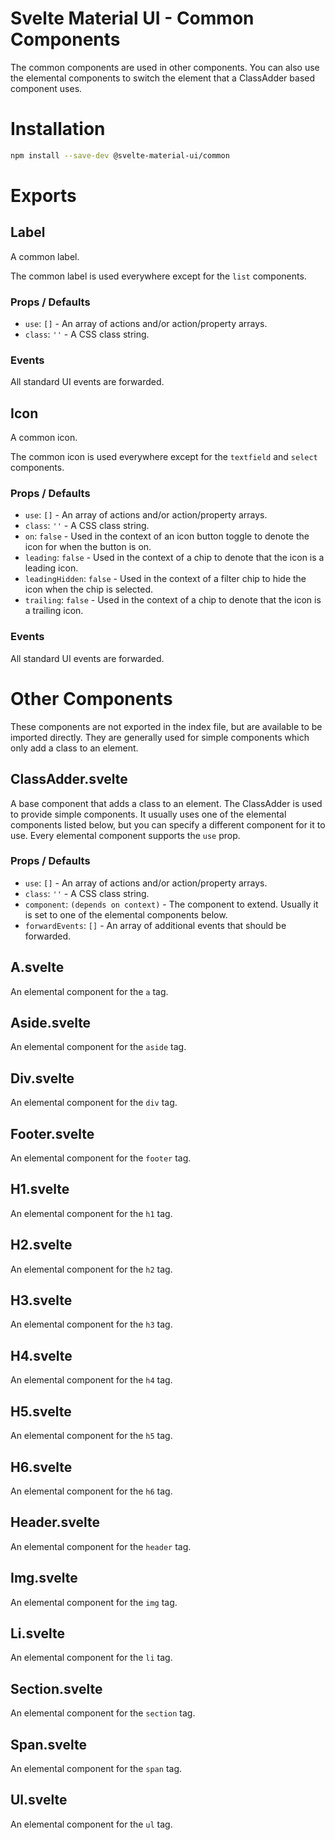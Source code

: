 # Svelte Material UI - Common Components

The common components are used in other components. You can also use the elemental components to switch the element that a ClassAdder based component uses.

# Installation

```sh
npm install --save-dev @svelte-material-ui/common
```

# Exports

## Label

A common label.

The common label is used everywhere except for the `list` components.

### Props / Defaults

* `use`: `[]` - An array of actions and/or action/property arrays.
* `class`: `''` - A CSS class string.

### Events

All standard UI events are forwarded.

## Icon

A common icon.

The common icon is used everywhere except for the `textfield` and `select` components.

### Props / Defaults

* `use`: `[]` - An array of actions and/or action/property arrays.
* `class`: `''` - A CSS class string.
* `on`: `false` - Used in the context of an icon button toggle to denote the icon for when the button is on.
* `leading`: `false` - Used in the context of a chip to denote that the icon is a leading icon.
* `leadingHidden`: `false` - Used in the context of a filter chip to hide the icon when the chip is selected.
* `trailing`: `false` - Used in the context of a chip to denote that the icon is a trailing icon.

### Events

All standard UI events are forwarded.

# Other Components

These components are not exported in the index file, but are available to be imported directly. They are generally used for simple components which only add a class to an element.

## ClassAdder.svelte

A base component that adds a class to an element. The ClassAdder is used to provide simple components. It usually uses one of the elemental components listed below, but you can specify a different component for it to use. Every elemental component supports the `use` prop.

### Props / Defaults

* `use`: `[]` - An array of actions and/or action/property arrays.
* `class`: `''` - A CSS class string.
* `component`: `(depends on context)` - The component to extend. Usually it is set to one of the elemental components below.
* `forwardEvents`: `[]` - An array of additional events that should be forwarded.

## A.svelte

An elemental component for the `a` tag.

## Aside.svelte

An elemental component for the `aside` tag.

## Div.svelte

An elemental component for the `div` tag.

## Footer.svelte

An elemental component for the `footer` tag.

## H1.svelte

An elemental component for the `h1` tag.

## H2.svelte

An elemental component for the `h2` tag.

## H3.svelte

An elemental component for the `h3` tag.

## H4.svelte

An elemental component for the `h4` tag.

## H5.svelte

An elemental component for the `h5` tag.

## H6.svelte

An elemental component for the `h6` tag.

## Header.svelte

An elemental component for the `header` tag.

## Img.svelte

An elemental component for the `img` tag.

## Li.svelte

An elemental component for the `li` tag.

## Section.svelte

An elemental component for the `section` tag.

## Span.svelte

An elemental component for the `span` tag.

## Ul.svelte

An elemental component for the `ul` tag.
